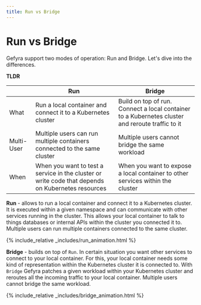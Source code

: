 ```yaml
---
title: Run vs Bridge
---
```


<script src="https://cdnjs.cloudflare.com/ajax/libs/svg.js/3.1.2/svg.min.js" integrity="sha512-I+rKw3hArzZIHzrkdELbKqrXfkSvw/h0lW/GgB8FThaBVz2e5ZUlSW8kY8v3q6wq37eybIwyufkEZxe4qSlGcg==" crossorigin="anonymous" referrerpolicy="no-referrer"></script>

# Run vs Bridge

Gefyra support two modes of operation: Run and Bridge. Let's dive into the differences.

**TLDR**

| | Run | Bridge |
| --- | --- | --- |
| What | Run a local container and connect it to a Kubernetes cluster | Build on top of run. Connect a local container to a Kubernetes cluster and reroute traffic to it |
| Multi-User | Multiple users can run multiple containers connected to the same cluster | Multiple users cannot bridge the same workload |
| When | When you want to test a service in the cluster or write code that depends on Kubernetes resources | When you want to expose a local container to other services within the cluster |

**Run** -  allows to run a local container and connect it to a Kubernetes cluster. It is executed within a given namespace and can communicate
with other services running in the cluster. This allows your local container to talk to things databases or internal APIs within the cluster
you connected it to. Multiple users can run multiple containers connected to the same cluster. 

{% include_relative _includes/run_animation.html %}

**Bridge** - builds on top of `Run`. In certain situation you want other services to connect to your local container. For this, your local container
needs some kind of representation within the Kubernetes cluster it is connected to. With `Bridge` Gefyra patches a given workload within your 
Kubernetes cluster and reroutes all the incoming traffic to your local container. Multiple users cannot bridge the same workload. 

{% include_relative _includes/bridge_animation.html %}
